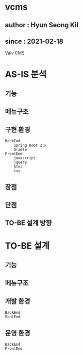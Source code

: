 # vcms
## author : Hyun Seong Kil
## since : 2021-02-18
Vaiv CMS


# AS-IS 분석
## 기능
## 메뉴구조
## 구현 환경
	BackEnd
		Spring Boot 2.x
		Gradle	
	FrontEnd
		javascript
		jquery
		html
		css		
## 장점
## 단점
## TO-BE 설계 방향

# TO-BE 설계
## 기능
## 메뉴구조
## 개발 환경
	BackEnd
	FontEnd
## 운영 환경
	BackEnd
	FrontEnd